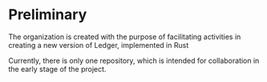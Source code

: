 # Preliminary

The organization is created with the purpose of facilitating activities in creating a new version of Ledger, implemented in Rust

Currently, there is only one repository, which is intended for collaboration in the early stage of the project.
